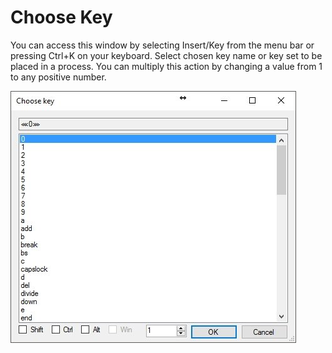 # Choose Key

You can access this window by selecting Insert/Key from the menu bar or pressing Ctrl+K on your keyboard.
Select chosen key name or key set to be placed in a process.
You can multiply this action by changing a value from 1 to any positive number.

![alt text](https://github.com/G1ANT-Robot/G1ANT.Manual/blob/master/User-Interface/Images/choose-key.jpg)

